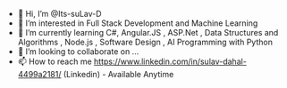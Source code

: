 - 👋 Hi, I’m @Its-suLav-D
- 👀 I’m interested in Full Stack Development and Machine Learning 
- 🌱 I’m currently learning C#, Angular.JS , ASP.Net , Data Structures and Algorithms , Node.js , Software Design , AI Programming with Python 
- 💞️ I’m looking to collaborate on ...
- 📫 How to reach me https://www.linkedin.com/in/sulav-dahal-4499a2181/ (Linkedin) - Available Anytime

<!---
Its-suLav-D/Its-suLav-D is a ✨ special ✨ repository because its `README.md` (this file) appears on your GitHub profile.
You can click the Preview link to take a look at your changes.
--->
